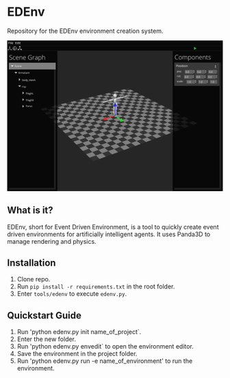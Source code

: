 # EDEnv
Repository for the EDEnv environment creation system.

![README Image](image.png)

## What is it?

EDEnv, short for Event Driven Environment, is a tool to quickly create event driven environments for artificially intelligent agents. It uses Panda3D to manage rendering and physics.

## Installation
 
 1. Clone repo.
 2. Run `pip install -r requirements.txt` in the root folder.
 3. Enter `tools/edenv` to execute `edenv.py`.
 
## Quickstart Guide

 1. Run 'python edenv.py init name_of_project`.
 2. Enter the new folder.
 3. Run 'python edenv.py envedit` to open the environment editor.
 4. Save the environment in the project folder.
 5. Run 'python edenv.py run -e name_of_environment' to run the environment.
